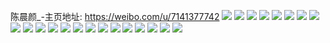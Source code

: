 陈晨颜_-主页地址: https://weibo.com/u/7141377742 
![](https://wx4.sinaimg.cn/mw2000/007NiuzYgy1h9bqrdbztrj31o0280axu.jpg) 
![](https://wx4.sinaimg.cn/mw2000/007NiuzYgy1h910qulh1cj31b12ble81.jpg) 
![](https://wx4.sinaimg.cn/mw2000/007NiuzYgy1h910qt5f13j31902807wh.jpg) 
![](https://wx4.sinaimg.cn/mw2000/007NiuzYgy1h90fc60sdjj30sg0sgqc5.jpg) 
![](https://wx4.sinaimg.cn/mw2000/007NiuzYgy1h90fcivczwj30sh0shait.jpg) 
![](https://wx4.sinaimg.cn/mw2000/007NiuzYgy1h90fc0itl9j30sg0sgajc.jpg) 
![](https://wx4.sinaimg.cn/mw2000/007NiuzYgy1h90fd90muhj30rt1dgk1b.jpg) 
![](https://wx4.sinaimg.cn/mw2000/007NiuzYgy1h8zmngfw9aj30lc0si0v5.jpg) 
![](https://wx4.sinaimg.cn/mw2000/007NiuzYgy1h8zay4w33kj30lt12rk4w.jpg) 
![](https://wx4.sinaimg.cn/mw2000/007NiuzYgy1h8zay62j72j30lj128wr7.jpg) 
![](https://wx4.sinaimg.cn/mw2000/007NiuzYgy1h8xmjmxe99j31jh21yb29.jpg) 
![](https://wx4.sinaimg.cn/mw2000/007NiuzYgy1h8xmjokrrnj31o0280u0x.jpg) 
![](https://wx4.sinaimg.cn/mw2000/007NiuzYgy1h8xml98gncj31901o0qpk.jpg) 
![](https://wx4.sinaimg.cn/mw2000/007NiuzYgy1h8xmla7075j31901o07qu.jpg) 
![](https://wx4.sinaimg.cn/mw2000/007NiuzYgy1h8xmlb40cxj31901o0nj5.jpg) 
![](https://wx4.sinaimg.cn/mw2000/007NiuzYgy1h8xml8czzrj31lc24g1kx.jpg) 
![](https://wx4.sinaimg.cn/mw2000/007NiuzYgy1h8mi4spmh8j31cq22y111.jpg) 
![](https://wx4.sinaimg.cn/mw2000/007NiuzYgy1h8mi4oolqpj31o0280tvs.jpg) 
![](https://wx4.sinaimg.cn/mw2000/007NiuzYgy1h8ls67z80zj30jd0yeq8x.jpg) 
![](https://wx4.sinaimg.cn/mw2000/007NiuzYgy1h8k8u4cdgqj30ku110dl8.jpg) 
![](https://wx4.sinaimg.cn/mw2000/007NiuzYgy1h8k8u4rwxmj30iq0xbn0b.jpg) 
![](https://wx4.sinaimg.cn/mw2000/007NiuzYgy1h8k8tm21ljj3194194b1a.jpg) 

